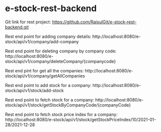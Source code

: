 # e-stock-rest-backend

Git link for rest project:  https://github.com/RaisulGit/e-stock-rest-backend.git

Rest end point for adding company details: http://localhost:8080/e-stock/api/v1/company/add-company

Rest end point for deleting company by company code: http://localhost:8080/e-stock/api/v1/company/deleteCompany/{companycode}

Rest end pint for get all the companies: http://localhost:8080/e-stock/api/v1/company/getAllCompanies

Rest end point to add stock for a company: http://localhost:8080/e-stock/api/v1/stock/add-stock

Rest end point to fetch stock for a company: http://localhost:8080/e-stock/api/v1/stock/getStockByCompanyCode/{companyCode}

Rest end point to fetch stock price index for a company: http://localhost:8080/e-stock/api/v1/stock/getStockPriceIndex/10/2021-01-28/2021-12-28



